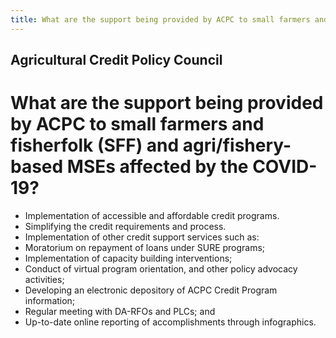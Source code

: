 ```yaml
---
title: What are the support being provided by ACPC to small farmers and fisherfolk SFF and agrifishery-based MSEs affected by the COVID-19
---
```


## Agricultural Credit Policy Council

# What are the support being provided by ACPC to small farmers and fisherfolk (SFF) and agri/fishery-based MSEs affected by the COVID-19?


 - Implementation of accessible and affordable credit programs.
 - Simplifying the credit requirements and process.
 - Implementation of other credit support services such as:
 - Moratorium on repayment of loans under SURE programs;
 - Implementation of capacity building interventions;
 - Conduct of virtual program orientation, and other policy advocacy activities;
 - Developing an electronic depository of ACPC Credit Program information;
 - Regular meeting with DA-RFOs and PLCs; and
 - Up-to-date online reporting of accomplishments through infographics.
